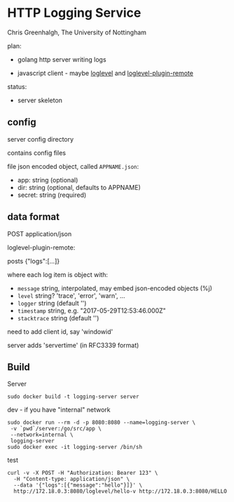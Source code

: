# HTTP Logging Service

Chris Greenhalgh, The University of Nottingham

plan:

- golang http server writing logs

- javascript client - maybe 
[loglevel](https://github.com/pimterry/loglevel) and 
[loglevel-plugin-remote](https://github.com/kutuluk/loglevel-plugin-remote)

status:
- server skeleton

## config

server config directory

contains config files

file json encoded object, called `APPNAME.json`:
- app: string (optional)
- dir: string (optional, defaults to APPNAME)
- secret: string (required)

## data format

POST application/json

loglevel-plugin-remote:

posts {"logs":[...]}

where each log item is object with:
- `message` string, interpolated, may embed json-encoded objects (%j)
- `level` string? 'trace', 'error', 'warn', ...
- `logger` string (default '')
- `timestamp` string, e.g. "2017-05-29T12:53:46.000Z"
- `stacktrace` string (default '')

need to add client id, say 'windowid'

server adds 'servertime' (in RFC3339 format)

## Build

Server

```
sudo docker build -t logging-server server
```

dev - if you have "internal" network
```
sudo docker run --rm -d -p 8080:8080 --name=logging-server \
 -v `pwd`/server:/go/src/app \
 --network=internal \
 logging-server
sudo docker exec -it logging-server /bin/sh
```
test
```
curl -v -X POST -H "Authorization: Bearer 123" \
  -H "Content-type: application/json" \
  --data '{"logs":[{"message":"hello"}]}' \
  http://172.18.0.3:8080/loglevel/hello-v http://172.18.0.3:8080/HELLO
```

